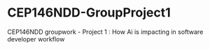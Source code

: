 # CEP146NDD-GroupProject1
CEP146NDD groupwork - Project 1 : How Ai is impacting in software developer workflow
